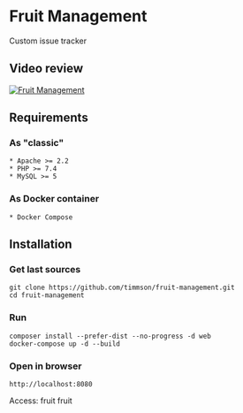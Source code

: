 # Fruit Management

Custom issue tracker

## Video review
[![Fruit Management ](http://img.youtube.com/vi/LGGKk6gk4lM/0.jpg)](https://www.youtube.com/watch?v=LGGKk6gk4lM "Fruit Management ")

## Requirements

### As "classic"
    * Apache >= 2.2
    * PHP >= 7.4
    * MySQL >= 5

### As Docker container
    * Docker Compose

## Installation

### Get last sources
```
git clone https://github.com/timmson/fruit-management.git 
cd fruit-management
```

### Run
```
composer install --prefer-dist --no-progress -d web
docker-compose up -d --build
```

### Open in browser
```
http://localhost:8080
```

Access: fruit fruit
